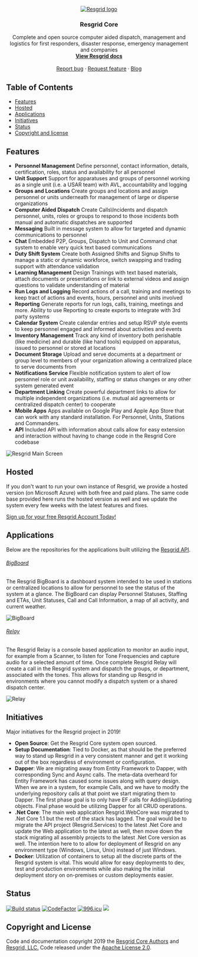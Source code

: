 <p align="center">
  <a href="https://resgrid.com/">
    <img src="https://raw.githubusercontent.com/resgrid/core/master/misc/images/Resgrid_TextLogo.png" alt="Resgrid logo">
  </a>
</p>

<h3 align="center">Resgrid Core</h3>

<p align="center">
  Complete and open source computer aided dispatch, management and logistics for first responders, disaster response, emergency management and companies
  <br>
  <a href="https://resgrid-core.readthedocs.io/en/latest/"><strong>View Resgrid docs</strong></a>
  <br>
  <br>
  <a href="https://github.com/Resgrid/Core/issues/new?template=bug.md">Report bug</a>
  ·
  <a href="https://github.com/Resgrid/Core/issues/new?template=feature.md&labels=feature">Request feature</a>
  ·
  <a href="https://blog.resgrid.com/">Blog</a>
</p>

## Table of Contents

- [Features](#features)
- [Hosted](#hosted)
- [Applications](#applications)
- [Initiatives](#initiatives)
- [Status](#status)
- [Copyright and license](#copyright-and-license)

## Features

- **Personnel Management** Define personnel, contact information, details, certification, roles, status and availability for all personnel
- **Unit Support** Support for apparatuses and groups of personnel working as a single unit (i.e. a USAR team) with AVL, accountability and logging
- **Groups and Locations** Create groups and locations and assign personnel or units underneath for management of large or disperse organizations 
- **Computer Aided Dispatch** Create Calls\Incidents and dispatch personnel, units, roles or groups to respond to those incidents both manual and automatic dispatches are supported
- **Messaging** Built in message system to allow for targeted and dynamic communications to personnel
- **Chat** Embedded P2P, Groups, Dispatch to Unit and Command chat system to enable very quick text based communications
- **Duty Shift System** Create both Assigned Shifts and Signup Shifts to manage a static or dynamic workforce, switch swapping and trading support with attendance validation
- **Learning Management** Design Trainings with text based materials, attach documents or presentations or link to external videos and assign questions to validate understanding of material
- **Run Logs and Logging** Record actions of a call, training and meetings to keep tract of actions and events, hours, personnel and units involved
- **Reporting** Generate reports for run logs, calls, training, meetings and more. Ability to use Reporting to create exports to integrate with 3rd party systems
- **Calendar System** Create calendar entries and setup RSVP style events to keep personnel engaged and informed about activities and events
- **Inventory Management** Track any kind of inventory both perishable (like medicine) and durable (like hand tools) equipped on apparatus, issued to personnel or stored at locations
- **Document Storage** Upload and serve documents at a department or group level to members of your organization allowing a centralized place to serve documents from
- **Notifications Service** Flexible notification system to alert of low personnel role or unit availability, staffing or status changes or any other system generated event
- **Department Linking** Create powerful department links to allow for multiple independent organizations (i.e. mutual aid agreements or centralized dispatch center) to cooperate
- **Mobile Apps** Apps available on Google Play and Apple App Store that can work with any standard installation. For Personnel, Units, Stations and Commanders.
- **API** Included API with information about calls allow for easy extension and interaction without having to change code in the Resgrid Core codebase


![Resgrid Main Screen](https://raw.githubusercontent.com/resgrid/core/master/misc/images/ResgridIntro.gif)

## Hosted

If you don't want to run your own instance of Resgrid, we provide a hosted version (on Microsoft Azure) with both free and paid plans. The same code base provided here runs
the hosted version as well and we update the system every few weeks with the latest features and fixes.

[Sign up for your free Resgrid Account Today!](https://resgrid.com)

## Applications

Below are the repositories for the applications built utilizing the [Resgrid API](https://api.resgrid.com).

###### [BigBoard](https://github.com/Resgrid/BigBoard)
The Resgrid BigBoard is a dashboard system intended to be used in stations or centralized locations to allow for personnel to see the status of the system at a glance. The BigBoard can display Personnel Statuses, Staffing and ETAs, Unit Statuses, Call and Call Information, a map of all activity, and current weather.

![BigBoard](https://raw.githubusercontent.com/resgrid/core/master/misc/images/BigBoard.png)

###### [Relay](https://github.com/Resgrid/Relay)
The Resgrid Relay is a console based application to monitor an audio input, for example from a Scanner, to listen for Tone Frequencies and capture audio for a selected amount of time. Once complete Resgrid Relay will create a call in the Resgrid system and dispatch the groups, or department, associated with the tones. This allows for standing up Resgrid in environments where you cannot modify a dispatch system or a shared dispatch center.

![Relay](https://raw.githubusercontent.com/resgrid/core/master/misc/images/Relay.png)

## Initiatives

Major initiatives for the Resgrid project in 2019!

* **Open Source**: Get the Resgrid Core system open sourced.
* **Setup Documentation**: Tied to Docker, as that should be the preferred way to stand up Resgrid in a very consistent manner and get it working out of the box regardless of environment or configuration. 
* **Dapper**: We are migrating away from Entity Framework to Dapper, with corresponding Sync and Async calls. The meta-data overheard for Entity Framework has caused some issues along with query design. When we are in a system, for example Calls, and we have to modify the underlying repository calls at that point we start migrating them to Dapper. The first phase goal is to only have EF calls for Adding\Updating objects. Final phase would be utilizing Dapper for all CRUD operations.
* **.Net Core**: The main web application Resgrid.WebCore was migrated to .Net Core 1.1 but the rest of the stack has lagged. The goal would be to migrate the API project (Resgrid.Services) to the latest .Net Core and update the Web application to the latest as well, then move down the stack migrating all assembly projects to the latest .Net Core version as well. The intention here to to allow for deployment of Resgrid on any environment type (Windows, Linux, Unix) instead of just Windows.
* **Docker**: Utilization of containers to setup all the discrete parts of the Resgrid system is vital. This would allow for easy deployments to dev, test and production environments while also making the initial deployment story on on-premises or custom deployments easier. 

## Status

[![Build status](https://ci.appveyor.com/api/projects/status/github/resgrid/core?svg=true)](https://ci.appveyor.com/project/ShawnJackson/core)
[![CodeFactor](https://www.codefactor.io/repository/github/resgrid/core/badge)](https://www.codefactor.io/repository/github/resgrid/core)
[![996.icu](https://img.shields.io/badge/link-996.icu-red.svg)](https://996.icu)
<a href="https://discord.gg/YDs7tHB"><img src="https://img.shields.io/badge/discord-join-7289DA.svg?logo=discord&longCache=true&style=flat" /></a>

## Copyright and License

Code and documentation copyright 2019 the [Resgrid Core Authors](https://github.com/Resgrid/Core/graphs/contributors) and [Resgrid, LLC.](https://resgrid.com) Code released under the [Apache License 2.0](https://github.com/Resgrid/Core/blob/master/LICENSE).